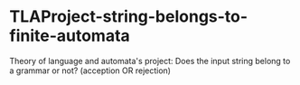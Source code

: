 # TLAProject-string-belongs-to-finite-automata
Theory of language and automata's project:
Does the input string belong to a grammar or not? (acception OR rejection)
